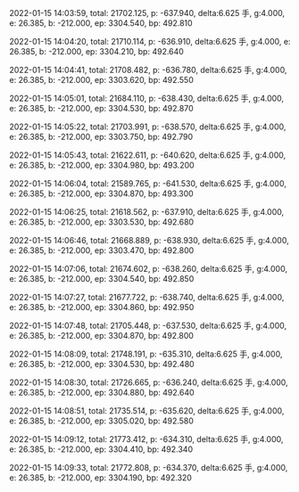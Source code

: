 2022-01-15 14:03:59, total: 21702.125, p: -637.940, delta:6.625 手, g:4.000, e: 26.385, b: -212.000, ep: 3304.540, bp: 492.810

2022-01-15 14:04:20, total: 21710.114, p: -636.910, delta:6.625 手, g:4.000, e: 26.385, b: -212.000, ep: 3304.210, bp: 492.640

2022-01-15 14:04:41, total: 21708.482, p: -636.780, delta:6.625 手, g:4.000, e: 26.385, b: -212.000, ep: 3303.620, bp: 492.550

2022-01-15 14:05:01, total: 21684.110, p: -638.430, delta:6.625 手, g:4.000, e: 26.385, b: -212.000, ep: 3304.530, bp: 492.870

2022-01-15 14:05:22, total: 21703.991, p: -638.570, delta:6.625 手, g:4.000, e: 26.385, b: -212.000, ep: 3303.750, bp: 492.790

2022-01-15 14:05:43, total: 21622.611, p: -640.620, delta:6.625 手, g:4.000, e: 26.385, b: -212.000, ep: 3304.980, bp: 493.200

2022-01-15 14:06:04, total: 21589.765, p: -641.530, delta:6.625 手, g:4.000, e: 26.385, b: -212.000, ep: 3304.870, bp: 493.300

2022-01-15 14:06:25, total: 21618.562, p: -637.910, delta:6.625 手, g:4.000, e: 26.385, b: -212.000, ep: 3303.530, bp: 492.680

2022-01-15 14:06:46, total: 21668.889, p: -638.930, delta:6.625 手, g:4.000, e: 26.385, b: -212.000, ep: 3303.470, bp: 492.800

2022-01-15 14:07:06, total: 21674.602, p: -638.260, delta:6.625 手, g:4.000, e: 26.385, b: -212.000, ep: 3304.540, bp: 492.850

2022-01-15 14:07:27, total: 21677.722, p: -638.740, delta:6.625 手, g:4.000, e: 26.385, b: -212.000, ep: 3304.860, bp: 492.950

2022-01-15 14:07:48, total: 21705.448, p: -637.530, delta:6.625 手, g:4.000, e: 26.385, b: -212.000, ep: 3304.870, bp: 492.800

2022-01-15 14:08:09, total: 21748.191, p: -635.310, delta:6.625 手, g:4.000, e: 26.385, b: -212.000, ep: 3304.530, bp: 492.480

2022-01-15 14:08:30, total: 21726.665, p: -636.240, delta:6.625 手, g:4.000, e: 26.385, b: -212.000, ep: 3304.880, bp: 492.640

2022-01-15 14:08:51, total: 21735.514, p: -635.620, delta:6.625 手, g:4.000, e: 26.385, b: -212.000, ep: 3305.020, bp: 492.580

2022-01-15 14:09:12, total: 21773.412, p: -634.310, delta:6.625 手, g:4.000, e: 26.385, b: -212.000, ep: 3304.410, bp: 492.340

2022-01-15 14:09:33, total: 21772.808, p: -634.370, delta:6.625 手, g:4.000, e: 26.385, b: -212.000, ep: 3304.190, bp: 492.320